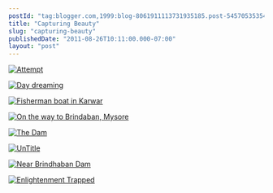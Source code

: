 ```yaml
---
postId: "tag:blogger.com,1999:blog-8061911113731935185.post-5457053535432393334"
title: "Capturing Beauty"
slug: "capturing-beauty"
publishedDate: "2011-08-26T10:11:00.000-07:00"
layout: "post"
---
```


[![Attempt](http://farm4.static.flickr.com/3344/3188881964_82fdf93252.jpg)](http://www.flickr.com/photos/32823845@N02/3188881964/
"Attempt by bexdeep, on Flickr")  
  
[![Day
dreaming](http://farm5.static.flickr.com/4107/5136108793_1499c88552.jpg)](http://www.flickr.com/photos/32823845@N02/5136108793/
"Day dreaming by bexdeep, on Flickr")  
  
[![Fisherman boat in
Karwar](http://farm5.static.flickr.com/4027/5136117193_0ef9530ec0.jpg)](http://www.flickr.com/photos/32823845@N02/5136117193/
"Fisherman boat in Karwar by bexdeep, on Flickr")  
  
[![On the way to Brindaban,
Mysore](http://farm2.static.flickr.com/1087/5136708796_dfd7bb3fe4.jpg)](http://www.flickr.com/photos/32823845@N02/5136708796/
"On the way to Brindaban, Mysore by bexdeep, on Flickr")  
  
[![The
Dam](http://farm2.static.flickr.com/1188/5136103561_95da87fdfd.jpg)](http://www.flickr.com/photos/32823845@N02/5136103561/
"The Dam by bexdeep, on Flickr")  
  
[![UnTitle](http://farm4.static.flickr.com/3078/3188019695_a3037afff5.jpg)](http://www.flickr.com/photos/32823845@N02/3188019695/
"UnTitle by bexdeep, on Flickr")  
  
[![Near Brindhaban
Dam](http://farm5.static.flickr.com/4106/5136707106_fa596bb9b0.jpg)](http://www.flickr.com/photos/32823845@N02/5136707106/
"Near Brindhaban Dam by bexdeep, on Flickr")  
  
[![Enlightenment
Trapped](http://farm2.static.flickr.com/1047/3165373797_c5a09f9e80.jpg)](http://www.flickr.com/photos/32823845@N02/3165373797/
"Enlightenment Trapped by bexdeep, on Flickr")

